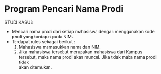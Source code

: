 # Program Pencari Nama Prodi

STUDI KASUS
- Mencari nama prodi dari setiap mahasiswa dengan menggunakan kode prodi yang terdapat pada NIM.
- Terdapat rules sebagai berikut :
  1. Mahasiswa memasukkan nama dan NIM.
  2. Jika mahasiswa tersebut merupakan mahasiswa dari Kampus tersebut, maka nama prodi akan muncul. Jika tidak maka nama prodi tidak     
     akan ditemukan.
